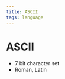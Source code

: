 ```yaml
---
title: ASCII
tags: language
---
```


# ASCII
- 7 bit character set
- Roman, Latin




























































